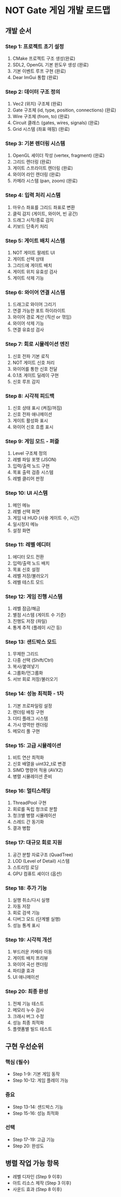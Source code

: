 # NOT Gate 게임 개발 로드맵

## 개발 순서

### Step 1: 프로젝트 초기 설정
1. CMake 프로젝트 구조 생성(완료)
2. SDL2, OpenGL 기본 윈도우 생성 (완료)
3. 기본 이벤트 루프 구현 (완료)
4. Dear ImGui 통합 (완료)

### Step 2: 데이터 구조 정의
1. Vec2 (위치) 구조체 (완료)
2. Gate 구조체 (id, type, position, connections) (완료)
3. Wire 구조체 (from, to) (완료)
4. Circuit 클래스 (gates, wires, signals) (완료)
5. Grid 시스템 (좌표 매핑) (완료)

### Step 3: 기본 렌더링 시스템
1. OpenGL 셰이더 작성 (vertex, fragment) (완료) 
2. 그리드 렌더링 (완료)
3. 게이트 스프라이트 렌더링 (완료)
4. 와이어 라인 렌더링 (완료)
5. 카메라 시스템 (pan, zoom) (완료)

### Step 4: 입력 처리 시스템
1. 마우스 좌표를 그리드 좌표로 변환
2. 클릭 감지 (게이트, 와이어, 빈 공간)
3. 드래그 시작/종료 감지
4. 키보드 단축키 처리

### Step 5: 게이트 배치 시스템
1. NOT 게이트 팔레트 UI
2. 게이트 선택 상태
3. 그리드에 게이트 배치
4. 게이트 위치 유효성 검사
5. 게이트 삭제 기능

### Step 6: 와이어 연결 시스템
1. 드래그로 와이어 그리기
2. 연결 가능한 포트 하이라이트
3. 와이어 경로 계산 (직선 or 꺾임)
4. 와이어 삭제 기능
5. 연결 유효성 검사

### Step 7: 회로 시뮬레이션 엔진
1. 신호 전파 기본 로직
2. NOT 게이트 신호 처리
3. 와이어를 통한 신호 전달
4. 0.1초 게이트 딜레이 구현
5. 신호 루프 감지

### Step 8: 시각적 피드백
1. 신호 상태 표시 (켜짐/꺼짐)
2. 신호 전파 애니메이션
3. 게이트 활성화 표시
4. 와이어 신호 흐름 표시

### Step 9: 게임 모드 - 퍼즐
1. Level 구조체 정의
2. 레벨 파일 포맷 (JSON)
3. 입력/출력 노드 구현
4. 목표 출력 검증 시스템
5. 레벨 클리어 판정

### Step 10: UI 시스템
1. 메인 메뉴
2. 레벨 선택 화면
3. 게임 내 HUD (사용 게이트 수, 시간)
4. 일시정지 메뉴
5. 설정 화면

### Step 11: 레벨 에디터
1. 에디터 모드 전환
2. 입력/출력 노드 배치
3. 목표 신호 설정
4. 레벨 저장/불러오기
5. 레벨 테스트 모드

### Step 12: 게임 진행 시스템
1. 레벨 잠금/해금
2. 별점 시스템 (게이트 수 기준)
3. 진행도 저장 (파일)
4. 통계 추적 (플레이 시간 등)

### Step 13: 샌드박스 모드
1. 무제한 그리드
2. 다중 선택 (Shift/Ctrl)
3. 복사/붙여넣기
4. 그룹화/언그룹화
5. 서브 회로 저장/불러오기

### Step 14: 성능 최적화 - 1차
1. 기본 프로파일링 설정
2. 렌더링 배칭 구현
3. 더티 플래그 시스템
4. 가시 영역만 렌더링
5. 메모리 풀 구현

### Step 15: 고급 시뮬레이션
1. 비트 연산 최적화
2. 신호 배열을 uint32_t로 변경
3. SIMD 명령어 적용 (AVX2)
4. 병렬 시뮬레이션 준비

### Step 16: 멀티스레딩
1. ThreadPool 구현
2. 회로를 독립 청크로 분할
3. 청크별 병렬 시뮬레이션
4. 스레드 간 동기화
5. 결과 병합

### Step 17: 대규모 회로 지원
1. 공간 분할 자료구조 (QuadTree)
2. LOD (Level of Detail) 시스템
3. 스트리밍 로딩
4. GPU 컴퓨트 셰이더 (옵션)

### Step 18: 추가 기능
1. 실행 취소/다시 실행
2. 자동 저장
3. 회로 검색 기능
4. 디버그 모드 (단계별 실행)
5. 성능 통계 표시

### Step 19: 시각적 개선
1. 부드러운 카메라 이동
2. 게이트 배치 프리뷰
3. 와이어 곡선 렌더링
4. 파티클 효과
5. UI 애니메이션

### Step 20: 최종 완성
1. 전체 기능 테스트
2. 메모리 누수 검사
3. 크래시 버그 수정
4. 성능 최종 최적화
5. 플랫폼별 빌드 테스트

## 구현 우선순위

### 핵심 (필수)
- Step 1-9: 기본 게임 동작
- Step 10-12: 게임 플레이 가능

### 중요
- Step 13-14: 샌드박스 기능
- Step 15-16: 성능 최적화

### 선택
- Step 17-19: 고급 기능
- Step 20: 완성도

## 병렬 작업 가능 항목
- 레벨 디자인 (Step 9 이후)
- 아트 리소스 제작 (Step 3 이후)
- 사운드 효과 (Step 8 이후)